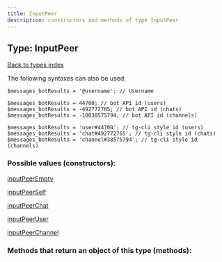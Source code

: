 ```yaml
---
title: InputPeer
description: constructors and methods of type InputPeer
---
```

## Type: InputPeer  
[Back to types index](index.md)



The following syntaxes can also be used:

```
$messages_botResults = '@username'; // Username

$messages_botResults = 44700; // bot API id (users)
$messages_botResults = -492772765; // bot API id (chats)
$messages_botResults = -10038575794; // bot API id (channels)

$messages_botResults = 'user#44700'; // tg-cli style id (users)
$messages_botResults = 'chat#492772765'; // tg-cli style id (chats)
$messages_botResults = 'channel#38575794'; // tg-cli style id (channels)
```


### Possible values (constructors):

[inputPeerEmpty](../constructors/inputPeerEmpty.md)  

[inputPeerSelf](../constructors/inputPeerSelf.md)  

[inputPeerChat](../constructors/inputPeerChat.md)  

[inputPeerUser](../constructors/inputPeerUser.md)  

[inputPeerChannel](../constructors/inputPeerChannel.md)  



### Methods that return an object of this type (methods):



